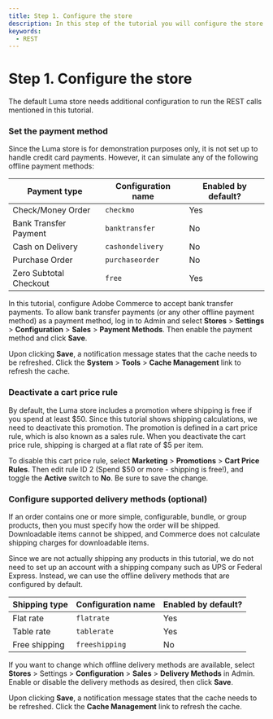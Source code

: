 ```yaml
---
title: Step 1. Configure the store
description: In this step of the tutorial you will configure the store
keywords:
  - REST
--- 
```

 
# Step 1. Configure the store

The default Luma store needs additional configuration to run the REST calls mentioned in this tutorial.

### Set the payment method

Since the Luma store is for demonstration purposes only, it is not set up to handle credit card payments. However, it can simulate any of the following offline payment methods:

Payment type | Configuration name | Enabled by default?
--- | --- | ---
Check/Money Order | `checkmo` | Yes
Bank Transfer Payment | `banktransfer` | No
Cash on Delivery | `cashondelivery` | No
Purchase Order | `purchaseorder` | No
Zero Subtotal Checkout | `free` | Yes

In this tutorial, configure Adobe Commerce to accept bank transfer payments. To allow bank transfer payments (or any other offline payment method) as a payment method, log in to Admin and select **Stores** > **Settings** > **Configuration** > **Sales** > **Payment Methods**. Then enable the payment method and click **Save**.

Upon clicking **Save**, a notification message states that the cache needs to be refreshed. Click the **System** > **Tools** > **Cache Management** link to refresh the cache.

### Deactivate a cart price rule

By default, the Luma store includes a promotion where shipping is free if you spend at least $50. Since this tutorial shows shipping calculations, we need to deactivate this promotion. The promotion is defined in a cart price rule, which is also known as a sales rule. When you deactivate the cart price rule, shipping is charged at a flat rate of $5 per item.

To disable this cart price rule, select **Marketing** > **Promotions** > **Cart Price Rules**. Then edit rule ID 2 (Spend $50 or more - shipping is free!), and toggle the **Active** switch to **No**. Be sure to save the change.

### Configure supported delivery methods (optional)

If an order contains one or more simple, configurable, bundle, or group products, then you must specify how the order will be shipped. Downloadable items cannot be shipped, and Commerce does not calculate shipping charges for downloadable items.

Since we are not actually shipping any products in this tutorial, we do not need to set up an account with a shipping company such as UPS or Federal Express. Instead, we can use the offline delivery methods that are configured by default.

Shipping type | Configuration name | Enabled by default?
--- | --- | ---
Flat rate | `flatrate` | Yes
Table rate | `tablerate` | Yes
Free shipping | `freeshipping` | No

If you want to change which offline delivery methods are available, select **Stores** > Settings > **Configuration** > **Sales** > **Delivery Methods** in Admin. Enable or disable the delivery methods as desired, then click **Save**.

Upon clicking **Save**, a notification message states that the cache needs to be refreshed. Click the **Cache Management** link to refresh the cache.
